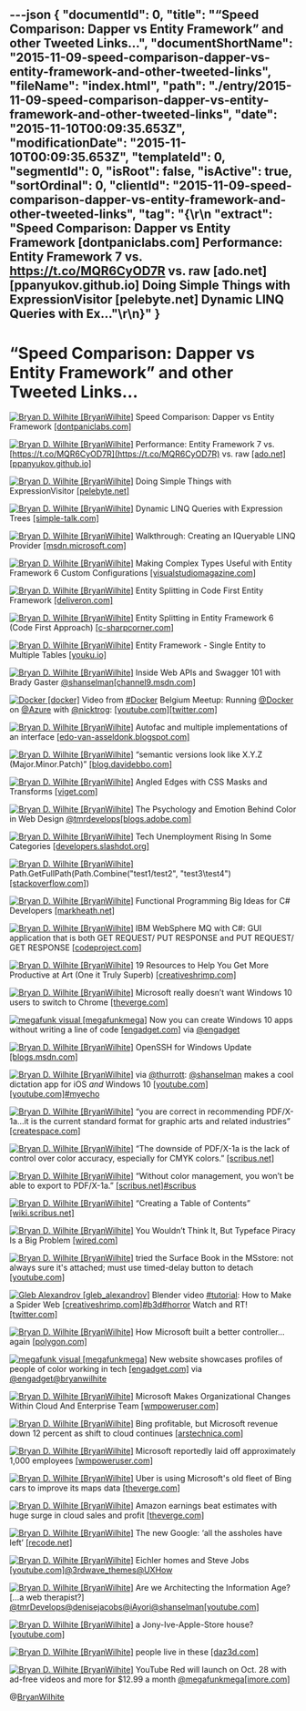 ---json
{
  "documentId": 0,
  "title": "“Speed Comparison: Dapper vs Entity Framework” and other Tweeted Links…",
  "documentShortName": "2015-11-09-speed-comparison-dapper-vs-entity-framework-and-other-tweeted-links",
  "fileName": "index.html",
  "path": "./entry/2015-11-09-speed-comparison-dapper-vs-entity-framework-and-other-tweeted-links",
  "date": "2015-11-10T00:09:35.653Z",
  "modificationDate": "2015-11-10T00:09:35.653Z",
  "templateId": 0,
  "segmentId": 0,
  "isRoot": false,
  "isActive": true,
  "sortOrdinal": 0,
  "clientId": "2015-11-09-speed-comparison-dapper-vs-entity-framework-and-other-tweeted-links",
  "tag": "{\r\n  \"extract\": \"Speed Comparison: Dapper vs Entity Framework [dontpaniclabs.com]  Performance: Entity Framework 7 vs. <https://t.co/MQR6CyOD7R> vs. raw [ado.net] [ppanyukov.github.io]  Doing Simple Things with ExpressionVisitor [pelebyte.net]  Dynamic LINQ Queries with Ex...\"\r\n}"
}
---

# “Speed Comparison: Dapper vs Entity Framework” and other Tweeted Links…

[<img alt="Bryan D. Wilhite [BryanWilhite]" src="https://songhay.blob.core.windows.net/shared-social-twitter/BryanWilhite.jpeg">](http://t.co/UNdqV0Z1zz "Bryan D. Wilhite [BryanWilhite]") Speed Comparison: Dapper vs Entity Framework [[dontpaniclabs.com]](http://www.dontpaniclabs.com/blog/post/2014/05/01/Speed-Comparison-Dapper-vs-Entity-Framework/)

[<img alt="Bryan D. Wilhite [BryanWilhite]" src="https://songhay.blob.core.windows.net/shared-social-twitter/BryanWilhite.jpeg">](http://t.co/UNdqV0Z1zz "Bryan D. Wilhite [BryanWilhite]") Performance: Entity Framework 7 vs. [https://t.co/MQR6CyOD7R](https://t.co/MQR6CyOD7R) vs. raw [[ado.net]](http://ADO.NET)[[ppanyukov.github.io]](http://ppanyukov.github.io/2015/05/20/entity-framework-7-performance.html)

[<img alt="Bryan D. Wilhite [BryanWilhite]" src="https://songhay.blob.core.windows.net/shared-social-twitter/BryanWilhite.jpeg">](http://t.co/UNdqV0Z1zz "Bryan D. Wilhite [BryanWilhite]") Doing Simple Things with ExpressionVisitor [[pelebyte.net]](http://pelebyte.net/blog/2011/05/13/doing-simple-things-with-expressionvisitor/)

[<img alt="Bryan D. Wilhite [BryanWilhite]" src="https://songhay.blob.core.windows.net/shared-social-twitter/BryanWilhite.jpeg">](http://t.co/UNdqV0Z1zz "Bryan D. Wilhite [BryanWilhite]") Dynamic LINQ Queries with Expression Trees [[simple-talk.com]](https://www.simple-talk.com/dotnet/.net-framework/dynamic-linq-queries-with-expression-trees/)

[<img alt="Bryan D. Wilhite [BryanWilhite]" src="https://songhay.blob.core.windows.net/shared-social-twitter/BryanWilhite.jpeg">](http://t.co/UNdqV0Z1zz "Bryan D. Wilhite [BryanWilhite]") Walkthrough: Creating an IQueryable LINQ Provider [[msdn.microsoft.com]](https://msdn.microsoft.com/en-us/library/vstudio/bb546158(v=vs.110).aspx)

[<img alt="Bryan D. Wilhite [BryanWilhite]" src="https://songhay.blob.core.windows.net/shared-social-twitter/BryanWilhite.jpeg">](http://t.co/UNdqV0Z1zz "Bryan D. Wilhite [BryanWilhite]") Making Complex Types Useful with Entity Framework 6 Custom Configurations [[visualstudiomagazine.com]](https://visualstudiomagazine.com/articles/2014/04/01/making-complex-types-useful.aspx)

[<img alt="Bryan D. Wilhite [BryanWilhite]" src="https://songhay.blob.core.windows.net/shared-social-twitter/BryanWilhite.jpeg">](http://t.co/UNdqV0Z1zz "Bryan D. Wilhite [BryanWilhite]") Entity Splitting in Code First Entity Framework [[deliveron.com]](http://www.deliveron.com/blog/entity-splitting-code-first-entity-framework/)

[<img alt="Bryan D. Wilhite [BryanWilhite]" src="https://songhay.blob.core.windows.net/shared-social-twitter/BryanWilhite.jpeg">](http://t.co/UNdqV0Z1zz "Bryan D. Wilhite [BryanWilhite]") Entity Splitting in Entity Framework 6 (Code First Approach) [[c-sharpcorner.com]](http://www.c-sharpcorner.com/UploadFile/ff2f08/entity-splitting-in-entity-framework-6-code-first-approach/)

[<img alt="Bryan D. Wilhite [BryanWilhite]" src="https://songhay.blob.core.windows.net/shared-social-twitter/BryanWilhite.jpeg">](http://t.co/UNdqV0Z1zz "Bryan D. Wilhite [BryanWilhite]") Entity Framework - Single Entity to Multiple Tables [[youku.io]](http://youku.io/questions/1172551/entity-framework-single-entity-to-multiple-tables)

[<img alt="Bryan D. Wilhite [BryanWilhite]" src="https://songhay.blob.core.windows.net/shared-social-twitter/BryanWilhite.jpeg">](http://t.co/UNdqV0Z1zz "Bryan D. Wilhite [BryanWilhite]") Inside Web APIs and Swagger 101 with Brady Gaster [@shanselman](http://twitter.com/shanselman)[[channel9.msdn.com]](https://channel9.msdn.com/Shows/Azure-Friday/Inside-Web-APIs-and-Swagger-101-with-Brady-Gaster)

[<img alt="Docker [docker]" src="https://songhay.blob.core.windows.net/shared-social-twitter/docker.png">](http://t.co/ZAMxePUASD "Docker [docker]") Video from [#Docker](http://search.twitter.com/search?q=%23Docker) Belgium Meetup: Running [@Docker](http://twitter.com/Docker) on [@Azure](http://twitter.com/Azure) with [@nicktrog](http://twitter.com/nicktrog): [[youtube.com]](https://www.youtube.com/watch?v=91cIyipiKAk&index=3&list=PL5GivWTz0TB0Gm-8yYpiA3e0MG-bi_lPy)[[twitter.com]](https://twitter.com/docker/status/657753892021776384/photo/1)

[<img alt="Bryan D. Wilhite [BryanWilhite]" src="https://songhay.blob.core.windows.net/shared-social-twitter/BryanWilhite.jpeg">](http://t.co/UNdqV0Z1zz "Bryan D. Wilhite [BryanWilhite]") Autofac and multiple implementations of an interface [[edo-van-asseldonk.blogspot.com]](http://edo-van-asseldonk.blogspot.com/2013/01/autofac-and-multiple-implementations-of.html)

[<img alt="Bryan D. Wilhite [BryanWilhite]" src="https://songhay.blob.core.windows.net/shared-social-twitter/BryanWilhite.jpeg">](http://t.co/UNdqV0Z1zz "Bryan D. Wilhite [BryanWilhite]") “semantic versions look like X.Y.Z (Major.Minor.Patch)” [[blog.davidebbo.com]](http://blog.davidebbo.com/2011/01/nuget-versioning-part-2-core-algorithm.html)

[<img alt="Bryan D. Wilhite [BryanWilhite]" src="https://songhay.blob.core.windows.net/shared-social-twitter/BryanWilhite.jpeg">](http://t.co/UNdqV0Z1zz "Bryan D. Wilhite [BryanWilhite]") Angled Edges with CSS Masks and Transforms [[viget.com]](https://viget.com/inspire/angled-edges-with-css-masks-and-transforms)

[<img alt="Bryan D. Wilhite [BryanWilhite]" src="https://songhay.blob.core.windows.net/shared-social-twitter/BryanWilhite.jpeg">](http://t.co/UNdqV0Z1zz "Bryan D. Wilhite [BryanWilhite]") The Psychology and Emotion Behind Color in Web Design [@tmrdevelops](http://twitter.com/tmrdevelops)[[blogs.adobe.com]](http://blogs.adobe.com/dreamweaver/2015/10/the-psychology-and-emotion-behind-color-in-web-design.html)

[<img alt="Bryan D. Wilhite [BryanWilhite]" src="https://songhay.blob.core.windows.net/shared-social-twitter/BryanWilhite.jpeg">](http://t.co/UNdqV0Z1zz "Bryan D. Wilhite [BryanWilhite]") Tech Unemployment Rising In Some Categories [[developers.slashdot.org]](http://developers.slashdot.org/story/15/10/29/1244200/tech-unemployment-rising-in-some-categories?utm_source=feedly1.0mainlinkanon&utm_medium=feed)

[<img alt="Bryan D. Wilhite [BryanWilhite]" src="https://songhay.blob.core.windows.net/shared-social-twitter/BryanWilhite.jpeg">](http://t.co/UNdqV0Z1zz "Bryan D. Wilhite [BryanWilhite]") Path.GetFullPath(Path.Combine("test1/test2", "test3\\test4")[[stackoverflow.com]](http://stackoverflow.com/questions/3144492/how-do-i-get-nets-path-combine-to-convert-forward-slashes-to-backslashes))

[<img alt="Bryan D. Wilhite [BryanWilhite]" src="https://songhay.blob.core.windows.net/shared-social-twitter/BryanWilhite.jpeg">](http://t.co/UNdqV0Z1zz "Bryan D. Wilhite [BryanWilhite]") Functional Programming Big Ideas for C# Developers [[markheath.net]](http://markheath.net/post/functional-programming-big-ideas)

[<img alt="Bryan D. Wilhite [BryanWilhite]" src="https://songhay.blob.core.windows.net/shared-social-twitter/BryanWilhite.jpeg">](http://t.co/UNdqV0Z1zz "Bryan D. Wilhite [BryanWilhite]") IBM WebSphere MQ with C#: GUI application that is both GET REQUEST/ PUT RESPONSE and PUT REQUEST/ GET RESPONSE [[codeproject.com]](http://www.codeproject.com/Articles/12198/IBM-WebSphere-MQ-with-C-GUI-application-that-is-bo)

[<img alt="Bryan D. Wilhite [BryanWilhite]" src="https://songhay.blob.core.windows.net/shared-social-twitter/BryanWilhite.jpeg">](http://t.co/UNdqV0Z1zz "Bryan D. Wilhite [BryanWilhite]") 19 Resources to Help You Get More Productive at Art (One it Truly Superb) [[creativeshrimp.com]](http://www.creativeshrimp.com/19-useful-art-resources.html)

[<img alt="Bryan D. Wilhite [BryanWilhite]" src="https://songhay.blob.core.windows.net/shared-social-twitter/BryanWilhite.jpeg">](http://t.co/UNdqV0Z1zz "Bryan D. Wilhite [BryanWilhite]") Microsoft really doesn’t want Windows 10 users to switch to Chrome [[theverge.com]](http://www.theverge.com/2015/10/18/9563927/microsoft-windows-10-default-apps-browser-prompt)

[<img alt="megafunk visual [megafunkmega]" src="https://songhay.blob.core.windows.net/shared-social-twitter/megafunkmega.jpg">](http://t.co/J9qAckguVs "megafunk visual [megafunkmega]") Now you can create Windows 10 apps without writing a line of code [[engadget.com]](http://www.engadget.com/2015/11/01/now-you-can-create-windows-10-apps-without-code/) via [@engadget](http://twitter.com/engadget)

[<img alt="Bryan D. Wilhite [BryanWilhite]" src="https://songhay.blob.core.windows.net/shared-social-twitter/BryanWilhite.jpeg">](http://t.co/UNdqV0Z1zz "Bryan D. Wilhite [BryanWilhite]") OpenSSH for Windows Update [[blogs.msdn.com]](http://blogs.msdn.com/b/powershell/archive/2015/10/19/openssh-for-windows-update.aspx)

[<img alt="Bryan D. Wilhite [BryanWilhite]" src="https://songhay.blob.core.windows.net/shared-social-twitter/BryanWilhite.jpeg">](http://t.co/UNdqV0Z1zz "Bryan D. Wilhite [BryanWilhite]") via [@thurrott](http://twitter.com/thurrott): [@shanselman](http://twitter.com/shanselman) makes a cool dictation app for iOS *and* Windows 10 [[youtube.com]](https://www.youtube.com/watch?v=eBY0Ujw-Nq4)[[youtube.com]](https://www.youtube.com/watch?v=zK7FeYstHdM)[#myecho](http://search.twitter.com/search?q=%23myecho)

[<img alt="Bryan D. Wilhite [BryanWilhite]" src="https://songhay.blob.core.windows.net/shared-social-twitter/BryanWilhite.jpeg">](http://t.co/UNdqV0Z1zz "Bryan D. Wilhite [BryanWilhite]") “you are correct in recommending PDF/X-1a…it is the current standard format for graphic arts and related industries” [[createspace.com]](https://www.createspace.com/en/community/docs/DOC-1331)

[<img alt="Bryan D. Wilhite [BryanWilhite]" src="https://songhay.blob.core.windows.net/shared-social-twitter/BryanWilhite.jpeg">](http://t.co/UNdqV0Z1zz "Bryan D. Wilhite [BryanWilhite]") “The downside of PDF/X-1a is the lack of control over color accuracy, especially for CMYK colors.” [[scribus.net]](http://scribus.net/svn/Scribus/branches/Version14x/Scribus/scribus/doc/en/pdfx1a.html)

[<img alt="Bryan D. Wilhite [BryanWilhite]" src="https://songhay.blob.core.windows.net/shared-social-twitter/BryanWilhite.jpeg">](http://t.co/UNdqV0Z1zz "Bryan D. Wilhite [BryanWilhite]") “Without color management, you won’t be able to export to PDF/X-1a.” [[scribus.net]](http://scribus.net/svn/Scribus/branches/Version14x/Scribus/scribus/doc/en/pdfx1a.html)[#scribus](http://search.twitter.com/search?q=%23scribus)

[<img alt="Bryan D. Wilhite [BryanWilhite]" src="https://songhay.blob.core.windows.net/shared-social-twitter/BryanWilhite.jpeg">](http://t.co/UNdqV0Z1zz "Bryan D. Wilhite [BryanWilhite]") “Creating a Table of Contents” [[wiki.scribus.net]](http://wiki.scribus.net/canvas/Creating_a_Table_of_Contents)

[<img alt="Bryan D. Wilhite [BryanWilhite]" src="https://songhay.blob.core.windows.net/shared-social-twitter/BryanWilhite.jpeg">](http://t.co/UNdqV0Z1zz "Bryan D. Wilhite [BryanWilhite]") You Wouldn’t Think It, But Typeface Piracy Is a Big Problem [[wired.com]](http://www.wired.com/2015/10/you-wouldnt-think-it-but-typeface-piracy-is-a-big-problem/)

[<img alt="Bryan D. Wilhite [BryanWilhite]" src="https://songhay.blob.core.windows.net/shared-social-twitter/BryanWilhite.jpeg">](http://t.co/UNdqV0Z1zz "Bryan D. Wilhite [BryanWilhite]") tried the Surface Book in the MSstore: not always sure it's attached; must use timed-delay button to detach [[youtube.com]](https://www.youtube.com/watch?v=XVfOe5mFbAE)

[<img alt="Gleb Alexandrov [gleb_alexandrov]" src="https://songhay.blob.core.windows.net/shared-social-twitter/gleb_alexandrov.jpeg">](http://t.co/2ewckEr45p "Gleb Alexandrov [gleb_alexandrov]") Blender video [#tutorial](http://search.twitter.com/search?q=%23tutorial): How to Make a Spider Web [[creativeshrimp.com]](http://www.creativeshrimp.com/how-to-make-a-spider-web-in-blender.html)[#b3d](http://search.twitter.com/search?q=%23b3d)[#horror](http://search.twitter.com/search?q=%23horror) Watch and RT! [[twitter.com]](https://twitter.com/gleb_alexandrov/status/651417029115822080/photo/1)

[<img alt="Bryan D. Wilhite [BryanWilhite]" src="https://songhay.blob.core.windows.net/shared-social-twitter/BryanWilhite.jpeg">](http://t.co/UNdqV0Z1zz "Bryan D. Wilhite [BryanWilhite]") How Microsoft built a better controller... again [[polygon.com]](http://www.polygon.com/2015/10/22/9591974/xbox-one-elite-controller-interview)

[<img alt="megafunk visual [megafunkmega]" src="https://songhay.blob.core.windows.net/shared-social-twitter/megafunkmega.jpg">](http://t.co/J9qAckguVs "megafunk visual [megafunkmega]") New website showcases profiles of people of color working in tech [[engadget.com]](http://www.engadget.com/2015/10/29/people-of-color-in-tech-website/) via [@engadget](http://twitter.com/engadget)[@bryanwilhite](http://twitter.com/bryanwilhite)

[<img alt="Bryan D. Wilhite [BryanWilhite]" src="https://songhay.blob.core.windows.net/shared-social-twitter/BryanWilhite.jpeg">](http://t.co/UNdqV0Z1zz "Bryan D. Wilhite [BryanWilhite]") Microsoft Makes Organizational Changes Within Cloud And Enterprise Team [[wmpoweruser.com]](http://wmpoweruser.com/microsoft-makes-organizational-changes-within-cloud-and-enterprise-team/)

[<img alt="Bryan D. Wilhite [BryanWilhite]" src="https://songhay.blob.core.windows.net/shared-social-twitter/BryanWilhite.jpeg">](http://t.co/UNdqV0Z1zz "Bryan D. Wilhite [BryanWilhite]") Bing profitable, but Microsoft revenue down 12 percent as shift to cloud continues [[arstechnica.com]](http://arstechnica.com/information-technology/2015/10/bing-profitable-but-microsoft-revenue-down-12-percent-as-shift-to-cloud-continues/)

[<img alt="Bryan D. Wilhite [BryanWilhite]" src="https://songhay.blob.core.windows.net/shared-social-twitter/BryanWilhite.jpeg">](http://t.co/UNdqV0Z1zz "Bryan D. Wilhite [BryanWilhite]") Microsoft reportedly laid off approximately 1,000 employees [[wmpoweruser.com]](http://wmpoweruser.com/microsoft-reportedly-laid-off-approximately-1000-employees/)

[<img alt="Bryan D. Wilhite [BryanWilhite]" src="https://songhay.blob.core.windows.net/shared-social-twitter/BryanWilhite.jpeg">](http://t.co/UNdqV0Z1zz "Bryan D. Wilhite [BryanWilhite]") Uber is using Microsoft's old fleet of Bing cars to improve its maps data [[theverge.com]](http://www.theverge.com/2015/10/19/9570259/uber-mapping-cars)

[<img alt="Bryan D. Wilhite [BryanWilhite]" src="https://songhay.blob.core.windows.net/shared-social-twitter/BryanWilhite.jpeg">](http://t.co/UNdqV0Z1zz "Bryan D. Wilhite [BryanWilhite]") Amazon earnings beat estimates with huge surge in cloud sales and profit [[theverge.com]](http://www.theverge.com/2015/10/22/9598034/amazon-q3-third-quarter-2015-earnings)

[<img alt="Bryan D. Wilhite [BryanWilhite]" src="https://songhay.blob.core.windows.net/shared-social-twitter/BryanWilhite.jpeg">](http://t.co/UNdqV0Z1zz "Bryan D. Wilhite [BryanWilhite]") The new Google: ‘all the assholes have left’ [[recode.net]](http://recode.net/2015/10/23/the-new-google-all-the-assholes-have-left/)

[<img alt="Bryan D. Wilhite [BryanWilhite]" src="https://songhay.blob.core.windows.net/shared-social-twitter/BryanWilhite.jpeg">](http://t.co/UNdqV0Z1zz "Bryan D. Wilhite [BryanWilhite]") Eichler homes and Steve Jobs [[youtube.com]](https://www.youtube.com/watch?v=GD_C4bWRKeE)[@3rdwave_themes](http://twitter.com/3rdwave_themes)[@UXHow](http://twitter.com/UXHow)

[<img alt="Bryan D. Wilhite [BryanWilhite]" src="https://songhay.blob.core.windows.net/shared-social-twitter/BryanWilhite.jpeg">](http://t.co/UNdqV0Z1zz "Bryan D. Wilhite [BryanWilhite]") Are we Architecting the Information Age? […a web therapist?] [@tmrDevelops](http://twitter.com/tmrDevelops)[@denisejacobs](http://twitter.com/denisejacobs)[@iAyori](http://twitter.com/iAyori)[@shanselman](http://twitter.com/shanselman)[[youtube.com]](https://www.youtube.com/watch?v=dNFyT5ra1MY&feature=youtu.be)

[<img alt="Bryan D. Wilhite [BryanWilhite]" src="https://songhay.blob.core.windows.net/shared-social-twitter/BryanWilhite.jpeg">](http://t.co/UNdqV0Z1zz "Bryan D. Wilhite [BryanWilhite]") a Jony-Ive-Apple-Store house? [[youtube.com]](https://www.youtube.com/watch?v=EOh-byDAT54)

[<img alt="Bryan D. Wilhite [BryanWilhite]" src="https://songhay.blob.core.windows.net/shared-social-twitter/BryanWilhite.jpeg">](http://t.co/UNdqV0Z1zz "Bryan D. Wilhite [BryanWilhite]") people live in these [[daz3d.com]](http://www.daz3d.com/shipping-container/)

[<img alt="Bryan D. Wilhite [BryanWilhite]" src="https://songhay.blob.core.windows.net/shared-social-twitter/BryanWilhite.jpeg">](http://t.co/UNdqV0Z1zz "Bryan D. Wilhite [BryanWilhite]") YouTube Red will launch on Oct. 28 with ad-free videos and more for $12.99 a month [@megafunkmega](http://twitter.com/megafunkmega)[[imore.com]](http://www.imore.com/youtube-red-will-launch-oct-28-ad-free-videos-and-more-12-month)

@[BryanWilhite](https://twitter.com/BryanWilhite)
